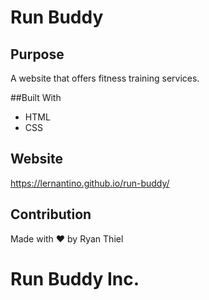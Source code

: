 # Run Buddy

## Purpose 
A website that offers fitness training services.

##Built With
* HTML
* CSS

## Website
https://lernantino.github.io/run-buddy/

## Contribution 
Made with ❤️ by Ryan Thiel

# Run Buddy Inc.
